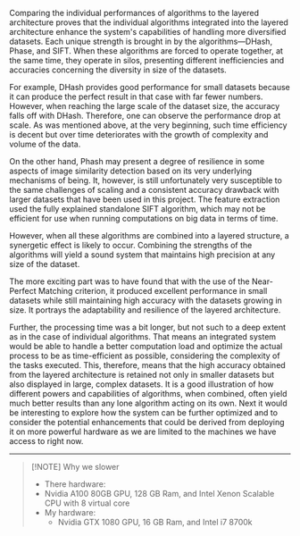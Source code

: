 
Comparing the individual performances of algorithms to the layered architecture proves that the individual algorithms integrated into the layered architecture enhance the system's capabilities of handling more diversified datasets. Each unique strength is brought in by the algorithms—DHash, Phase, and SIFT. When these algorithms are forced to operate together, at the same time, they operate in silos, presenting different inefficiencies and accuracies concerning the diversity in size of the datasets.

For example, DHash provides good performance for small datasets because it can produce the perfect result in that case with far fewer numbers. However, when reaching the large scale of the dataset size, the accuracy falls off with DHash. Therefore, one can observe the performance drop at scale. As was mentioned above, at the very beginning, such time efficiency is decent but over time deteriorates with the growth of complexity and volume of the data.

On the other hand, Phash may present a degree of resilience in some aspects of image similarity detection based on its very underlying mechanisms of being. It, however, is still unfortunately very susceptible to the same challenges of scaling and a consistent accuracy drawback with larger datasets that have been used in this project. The feature extraction used the fully explained standalone SIFT algorithm, which may not be efficient for use when running computations on big data in terms of time.

However, when all these algorithms are combined into a layered structure, a synergetic effect is likely to occur. Combining the strengths of the algorithms will yield a sound system that maintains high precision at any size of the dataset.

The more exciting part was to have found that with the use of the Near-Perfect Matching criterion, it produced excellent performance in small datasets while still maintaining high accuracy with the datasets growing in size. It portrays the adaptability and resilience of the layered architecture.

Further, the processing time was a bit longer, but not such to a deep extent as in the case of individual algorithms. That means an integrated system would be able to handle a better computation load and optimize the actual process to be as time-efficient as possible, considering the complexity of the tasks executed. This, therefore, means that the high accuracy obtained from the layered architecture is retained not only in smaller datasets but also displayed in large, complex datasets. It is a good illustration of how different powers and capabilities of algorithms, when combined, often yield much better results than any lone algorithm acting on its own. Next it would be interesting to explore how the system can be further optimized and to consider the potential enhancements that could be derived from deploying it on more powerful hardware as we are limited to the machines we have access to right now.

---

> [!NOTE] Why we slower
> -  There hardware:
> 	- Nvidia A100 80GB GPU, 128 GB Ram, and Intel Xenon Scalable CPU with 8 virtual core
> - My hardware:
> 	- Nvidia GTX 1080 GPU, 16 GB Ram, and Intel i7 8700k
